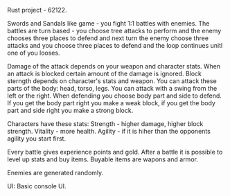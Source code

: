 Rust project - 62122.

Swords and Sandals like game - you fight 1:1 battles with enemies. The battles are turn based - you choose tree attacks to perform and the enemy chooses three places to defend 
and next turn the enemy choose three attacks and you choose three places to defend and the loop continues unitl one of you looses. 

Damage of the attack depends on your weapon and character stats.
When an attack is blocked certain amount of the damage is ignored.
Block sterngth depends on character's stats and weapon.
You can attack these parts of the body: head, torso, legs.
You can attack with a swing from the left or the right.
When defending you choose body part and side to defend.
If you get the body part right you make a weak block, if you get the body part and side right you make a strong block.

Characters have these stats:
Strength - higher damage, higher block strength.
Vitality - more health.
Agility - if it is hiher than the opponents agility you start first.

Every battle gives experience points and gold.
After a battle it is possible to level up stats and buy items. Buyable items are wapons and armor.

Enemies are generated randomly.

UI:
Basic console UI.
